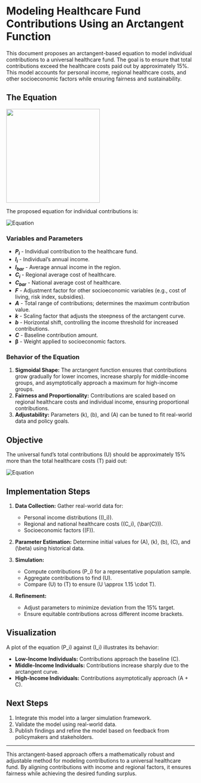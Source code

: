 # Modeling Healthcare Fund Contributions Using an Arctangent Function

This document proposes an arctangent-based equation to model individual contributions to a universal healthcare fund. The goal is to ensure that total contributions exceed the healthcare costs paid out by approximately 15%. This model accounts for personal income, regional healthcare costs, and other socioeconomic factors while ensuring fairness and sustainability.

## The Equation

<img src="https://github.com/user-attachments/assets/f7b38d80-838d-4306-b31c-12dba4896327" height="250" />

<br>

The proposed equation for individual contributions is:

![Equation](https://latex.codecogs.com/png.latex?\dpi{150}\color{White}P_i%20%3D%20%5Cfrac%7BA%7D%7B%5Cpi%7D%20%5Ccdot%20%5Carctan%5Cleft%28k%20%5Ccdot%20%5Cfrac%7BI_i%7D%7B%5Cbar%7BI%7D%7D%20-%20b%5Cright%29%20%5Ccdot%20%5Cfrac%7BC_i%7D%7B%5Cbar%7BC%7D%7D%20%2B%20%5Cbeta%20%5Ccdot%20F%20%2B%20C)


### Variables and Parameters
- **<i>P<sub>i</sub></i>** - Individual contribution to the healthcare fund.
- **<i>I<sub>i</sub></i>** - Individual’s annual income.
- **<i>I<sub>bar</sub></i>** - Average annual income in the region.
- **<i>C<sub>i</sub></i>** - Regional average cost of healthcare.
- **<i>C<sub>bar</sub></i>** - National average cost of healthcare.
- **<i>F</i>** - Adjustment factor for other socioeconomic variables (e.g., cost of living, risk index, subsidies).
- **<i>A</i>** - Total range of contributions; determines the maximum contribution value.
- **<i>k</i>** - Scaling factor that adjusts the steepness of the arctangent curve.
- **<i>b</i>** - Horizontal shift, controlling the income threshold for increased contributions.
- **<i>C</i>** - Baseline contribution amount.
- **&beta;** - Weight applied to socioeconomic factors.

### Behavior of the Equation
1. **Sigmoidal Shape:** The arctangent function ensures that contributions grow gradually for lower incomes, increase sharply for middle-income groups, and asymptotically approach a maximum for high-income groups.
2. **Fairness and Proportionality:** Contributions are scaled based on regional healthcare costs and individual income, ensuring proportional contributions.
3. **Adjustability:** Parameters \(k\), \(b\), and \(A\) can be tuned to fit real-world data and policy goals.

## Objective
The universal fund’s total contributions \(U\) should be approximately 15% more than the total healthcare costs \(T\) paid out:

![Equation](https://latex.codecogs.com/png.latex?\dpi{150}\color{White}U%20=%201.15%20\cdot%20T)


## Implementation Steps
1. **Data Collection:** Gather real-world data for:
   - Personal income distributions (\(I_i\)).
   - Regional and national healthcare costs (\(C_i\), \(\bar{C}\)).
   - Socioeconomic factors (\(F\)).

2. **Parameter Estimation:** Determine initial values for \(A\), \(k\), \(b\), \(C\), and \(\beta\) using historical data.

3. **Simulation:**
   - Compute contributions \(P_i\) for a representative population sample.
   - Aggregate contributions to find \(U\).
   - Compare \(U\) to \(T\) to ensure \(U \approx 1.15 \cdot T\).

4. **Refinement:**
   - Adjust parameters to minimize deviation from the 15% target.
   - Ensure equitable contributions across different income brackets.

## Visualization
A plot of the equation \(P_i\) against \(I_i\) illustrates its behavior:

- **Low-Income Individuals:** Contributions approach the baseline \(C\).
- **Middle-Income Individuals:** Contributions increase sharply due to the arctangent curve.
- **High-Income Individuals:** Contributions asymptotically approach \(A + C\).

## Next Steps
1. Integrate this model into a larger simulation framework.
2. Validate the model using real-world data.
3. Publish findings and refine the model based on feedback from policymakers and stakeholders.

---

This arctangent-based approach offers a mathematically robust and adjustable method for modeling contributions to a universal healthcare fund. By aligning contributions with income and regional factors, it ensures fairness while achieving the desired funding surplus.

